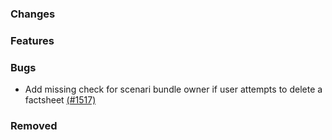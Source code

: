 <!--
SPDX-FileCopyrightText: 2025 Jonas Huber <https://github.com/jh-RLI> © Reiner Lemoine Institut

SPDX-License-Identifier: CC0-1.0
-->

### Changes

### Features

### Bugs

- Add missing check for scenari bundle owner if user attempts to delete a factsheet [(#1517)](https://github.com/OpenEnergyPlatform/oeplatform/pull/1517)

### Removed
